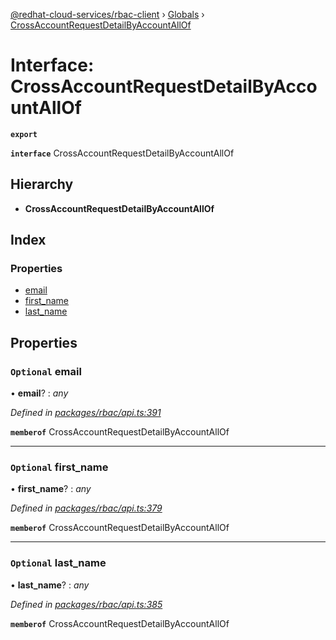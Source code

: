 [@redhat-cloud-services/rbac-client](../README.md) › [Globals](../globals.md) › [CrossAccountRequestDetailByAccountAllOf](crossaccountrequestdetailbyaccountallof.md)

# Interface: CrossAccountRequestDetailByAccountAllOf

**`export`** 

**`interface`** CrossAccountRequestDetailByAccountAllOf

## Hierarchy

* **CrossAccountRequestDetailByAccountAllOf**

## Index

### Properties

* [email](crossaccountrequestdetailbyaccountallof.md#optional-email)
* [first_name](crossaccountrequestdetailbyaccountallof.md#optional-first_name)
* [last_name](crossaccountrequestdetailbyaccountallof.md#optional-last_name)

## Properties

### `Optional` email

• **email**? : *any*

*Defined in [packages/rbac/api.ts:391](https://github.com/RedHatInsights/javascript-clients/blob/master/packages/rbac/api.ts#L391)*

**`memberof`** CrossAccountRequestDetailByAccountAllOf

___

### `Optional` first_name

• **first_name**? : *any*

*Defined in [packages/rbac/api.ts:379](https://github.com/RedHatInsights/javascript-clients/blob/master/packages/rbac/api.ts#L379)*

**`memberof`** CrossAccountRequestDetailByAccountAllOf

___

### `Optional` last_name

• **last_name**? : *any*

*Defined in [packages/rbac/api.ts:385](https://github.com/RedHatInsights/javascript-clients/blob/master/packages/rbac/api.ts#L385)*

**`memberof`** CrossAccountRequestDetailByAccountAllOf
